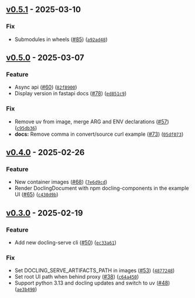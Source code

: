 ## [v0.5.1](https://github.com/DS4SD/docling-serve/releases/tag/v0.5.1) - 2025-03-10

### Fix

* Submodules in wheels ([#85](https://github.com/DS4SD/docling-serve/issues/85)) ([`a92ad48`](https://github.com/DS4SD/docling-serve/commit/a92ad48b287bfcb134011dc0fc3f91ee04e067ee))

## [v0.5.0](https://github.com/DS4SD/docling-serve/releases/tag/v0.5.0) - 2025-03-07

### Feature

* Async api ([#60](https://github.com/DS4SD/docling-serve/issues/60)) ([`82f8900`](https://github.com/DS4SD/docling-serve/commit/82f890019745859699c1b01f9ccfb64cb7e37906))
* Display version in fastapi docs ([#78](https://github.com/DS4SD/docling-serve/issues/78)) ([`ed851c9`](https://github.com/DS4SD/docling-serve/commit/ed851c95fee5f59305ddc3dcd5c09efce618470b))

### Fix

* Remove uv from image, merge ARG and ENV declarations ([#57](https://github.com/DS4SD/docling-serve/issues/57)) ([`c95db36`](https://github.com/DS4SD/docling-serve/commit/c95db3643807a4dfb96d93c8e10d6eb486c49a30))
* **docs:** Remove comma in convert/source curl example ([#73](https://github.com/DS4SD/docling-serve/issues/73)) ([`05df073`](https://github.com/DS4SD/docling-serve/commit/05df0735d35a589bdc2a11fcdd764a10f700cb6f))

## [v0.4.0](https://github.com/DS4SD/docling-serve/releases/tag/v0.4.0) - 2025-02-26

### Feature

* New container images ([#68](https://github.com/DS4SD/docling-serve/issues/68)) ([`7e6d9cd`](https://github.com/DS4SD/docling-serve/commit/7e6d9cdef398df70a5b4d626aeb523c428c10d56))
* Render DoclingDocument with npm docling-components in the example UI ([#65](https://github.com/DS4SD/docling-serve/issues/65)) ([`c430d9b`](https://github.com/DS4SD/docling-serve/commit/c430d9b1a162ab29104d86ebaa1ac5a5488b1f09))

## [v0.3.0](https://github.com/DS4SD/docling-serve/releases/tag/v0.3.0) - 2025-02-19

### Feature

* Add new docling-serve cli ([#50](https://github.com/DS4SD/docling-serve/issues/50)) ([`ec33a61`](https://github.com/DS4SD/docling-serve/commit/ec33a61faa7846b9b7998fbf557ebe39a3b800f6))

### Fix

* Set DOCLING_SERVE_ARTIFACTS_PATH in images ([#53](https://github.com/DS4SD/docling-serve/issues/53)) ([`4877248`](https://github.com/DS4SD/docling-serve/commit/487724836896576ca4f98e84abf15fd1c383bec8))
* Set root UI path when behind proxy ([#38](https://github.com/DS4SD/docling-serve/issues/38)) ([`c64a450`](https://github.com/DS4SD/docling-serve/commit/c64a450bf9ba9947ab180e92bef2763ff710b210))
* Support python 3.13 and docling updates and switch to uv ([#48](https://github.com/DS4SD/docling-serve/issues/48)) ([`ae3b490`](https://github.com/DS4SD/docling-serve/commit/ae3b4906f1c0829b1331ea491f3518741cabff71))
